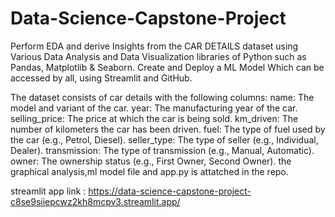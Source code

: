 # Data-Science-Capstone-Project
Perform EDA and derive Insights from the CAR DETAILS dataset using Various Data Analysis and Data Visualization libraries of Python such as Pandas, Matplotlib & Seaborn. Create and Deploy a ML Model Which can be accessed by all, using Streamlit and GitHub.

The dataset consists of car details with the following columns:
name: The model and variant of the car.
year: The manufacturing year of the car.
selling_price: The price at which the car is being sold.
km_driven: The number of kilometers the car has been driven.
fuel: The type of fuel used by the car (e.g., Petrol, Diesel).
seller_type: The type of seller (e.g., Individual, Dealer).
transmission: The type of transmission (e.g., Manual, Automatic).
owner: The ownership status (e.g., First Owner, Second Owner).
the graphical analysis,ml model file and app.py is attatched in the repo.

streamlit app link :
https://data-science-capstone-project-c8se9siiepcwz2kh8mcpv3.streamlit.app/
